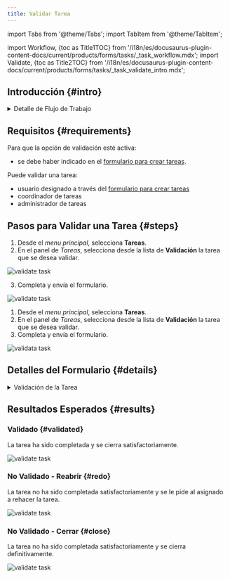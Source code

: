 ```yaml
---
title: Validar Tarea
---
```


import Tabs from '@theme/Tabs';
import TabItem from '@theme/TabItem';

import Workflow, {toc as Title1TOC} from '/i18n/es/docusaurus-plugin-content-docs/current/products/forms/tasks/_task_workflow.mdx';
import Validate, {toc as Title2TOC} from '/i18n/es/docusaurus-plugin-content-docs/current/products/forms/tasks/_task_validate_intro.mdx';

## Introducción {#intro}

<Validate/>

<details>
<summary>Detalle de Flujo de Trabajo</summary>
<div>

<Workflow/>

</div>
</details>

## Requisitos {#requirements}
Para que la opción de validación esté activa:
- se debe haber indicado en el [formulario para crear tareas](/docs/products/forms/tasks/task_create).

Puede validar una tarea:
- usuario designado a través del [formulario para crear tareas](/docs/products/forms/tasks/task_create)
- coordinador de tareas
- administrador de tareas


## Pasos para Validar una Tarea {#steps}

<Tabs>
<TabItem value="desktop" label="Escritorio" default>

1. Desde el _menu principal_, selecciona **Tareas**.
2. En el panel de _Tareas_, selecciona desde la lista de **Validación** la tarea que se desea validar.

<div className="img_sizing">

![validate task](/img/productos_es/product_forms_tasks_validate_03.png)

</div>

3. Completa y envía el formulario.

<div className="img_sizing">

![validate task](/img/productos_es/product_forms_tasks_validate_04.png)

</div>

</TabItem>
<TabItem value="mobile" label="Versión Móvil" default>

1. Desde el _menu principal_, selecciona **Tareas**.
2. En el panel de _Tareas_, selecciona desde la lista de **Validación** la tarea que se desea validar.
3. Completa y envía el formulario.

<div className="img_sizing">

![validata task](/img/productos_es/product_forms_tasks_validate_03m.png)

</div>

</TabItem>
</Tabs>


## Detalles del Formulario {#details}

<details>
<summary>Validación de la Tarea</summary>
<div className="container">
<div className="row">
<div className="col col--6">

<div className="img_sizing_narrow">

![validate task](/img/productos_es/product_forms_tasks_validate_05.png)


</div>
</div>
<div className="col col--6">

- **<span className="badge badge--danger">1.</span> ¿Esta tarea fue ejecutada correctamente?**: 
  - **<span className="badge badge--danger">a.</span> Sí**: La tarea ha sido completada y se cierra.
  - **<span className="badge badge--danger">b.</span> No**: La tarea no sido completada satisfactoriamente. En este caso, existen dos alternativas:  
    - _Rechazar y dar por finalizada la tarea_  
    - _Reabrir tarea para que asignado vuelva a responder el formulario_ 
- **<span className="badge badge--danger">2.</span> Firma validador**: El validador dibuja su firma en el recuadro.
- **<span className="badge badge--danger">3.</span> Enviar**: Al enviar, la tarea pasa al estado correspondiente al resultado de la validación.

</div>

</div>
</div>
</details>

## Resultados Esperados {#results}

### Validado {#validated}
La tarea ha sido completada y se cierra satisfactoriamente.
<div className="img_sizing">

![validate task](/img/productos_es/product_forms_tasks_validate_06.png)

</div>

### No Validado - Reabrir {#redo}
La tarea no ha sido completada satisfactoriamente y se le pide al asignado a rehacer la tarea.

<div className="img_sizing">

![validate task](/img/productos_es/product_forms_tasks_validate_07.png)

</div>

### No Validado - Cerrar {#close}
La tarea no ha sido completada satisfactoriamente y se cierra definitivamente.

<div className="img_sizing">

![validate task](/img/productos_es/product_forms_tasks_validate_08.png)

</div>
